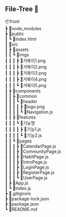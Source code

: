 ## File-Tree 🌳

📦front<br/>
 ┣ 📂node_modules<br/>
 ┣ 📂public<br/>
 ┃ ┗ 📜index.html<br/>
 ┃ 📂src<br/>
 ┃ ┣ 📂assets<br/>
 ┃ ┃ ┗ 📂imgs<br/>
 ┃ ┃ ┃ ┣ 📜거북이1.png<br/>
 ┃ ┃ ┃ ┣ 📜거북이2.png<br/>
 ┃ ┃ ┃ ┣ 📜거북이3.png<br/>
 ┃ ┃ ┃ ┣ 📜거북이4.png<br/>
 ┃ ┃ ┃ ┗ 📜거북이5.png<br/>
 ┃ ┣ 📂components<br/>
 ┃ ┃ ┣ 📂common<br/>
 ┃ ┃ ┃ ┗ 📂header<br/>
 ┃ ┃ ┃ ┃ ┣ 📜logo.png<br/>
 ┃ ┃ ┃ ┃ ┗ 📜Navigation.js<br/>
 ┃ ┃ ┣ 📂features<br/>
 ┃ ┃ ┃ ┗ 📂기능명<br/>
 ┃ ┃ ┃ ┃ ┣ 📜기능1.js<br/>
 ┃ ┃ ┃ ┃ ┗ 📜기능2.js<br/>
 ┃ ┃ ┗ 📂pages<br/>
 ┃ ┃ ┃ ┣ 📜CalendarPage.js<br/>
 ┃ ┃ ┃ ┣ 📜CommunityPage.js<br/>
 ┃ ┃ ┃ ┣ 📜HabitPage.js<br/>
 ┃ ┃ ┃ ┣ 📜IntroPage.js<br/>
 ┃ ┃ ┃ ┣ 📜LoginPage.js<br/>
 ┃ ┃ ┃ ┣ 📜RegisterPage.js<br/>
 ┃ ┃ ┃ ┗ 📜UserPage.js<br/>
 ┃ ┣ 📜App.js<br/>
 ┃ ┗ 📜index.js<br/>
 ┣ 📜.gitignore<br/>
 ┣ 📜package-lock.json<br/>
 ┣ 📜package.json<br/>
 ┗ 📜README.md<br/>
